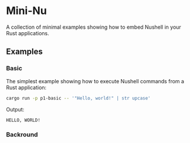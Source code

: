 # Mini-Nu

A collection of minimal examples showing how to embed Nushell in your Rust applications.

## Examples

### Basic

The simplest example showing how to execute Nushell commands from a Rust application:

```bash
cargo run -p p1-basic -- '"Hello, world!" | str upcase'
```

Output:
```
HELLO, WORLD!
```

### Backround
